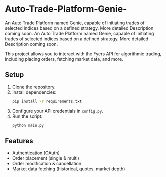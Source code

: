 # Auto-Trade-Platform-Genie-
An Auto Trade Platform named Genie, capable of initiating trades of selected indices based on a defined strategy. More detailed Description coming soon.
An Auto Trade Platform named Genie, capable of initiating trades of selected indices based on a defined strategy. More detailed Description coming soon.

This project allows you to interact with the Fyers API for algorithmic trading, including placing orders, fetching market data, and more.

## Setup

1. Clone the repository.
2. Install dependencies:
    ```bash
    pip install -r requirements.txt
    ```
3. Configure your API credentials in `config.py`.
4. Run the script:
    ```bash
    python main.py
    ```

## Features

- Authentication (OAuth)
- Order placement (single & multi)
- Order modification & cancellation
- Market data fetching (historical, quotes, market depth)
